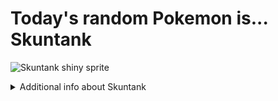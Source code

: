 # Today's random Pokemon is... Skuntank

![Skuntank shiny sprite](https://raw.githubusercontent.com/PokeAPI/sprites/master/sprites/pokemon/shiny/435.png)

<details>
<summary>Additional info about Skuntank</summary>

| srpite type | image |
|------|------|
| back_default | ![Skuntank back_default sprite](https://raw.githubusercontent.com/PokeAPI/sprites/master/sprites/pokemon/back/435.png) |
| back_shiny | ![Skuntank back_shiny sprite](https://raw.githubusercontent.com/PokeAPI/sprites/master/sprites/pokemon/back/shiny/435.png) |
| front_default | ![Skuntank front_default sprite](https://raw.githubusercontent.com/PokeAPI/sprites/master/sprites/pokemon/435.png) | </details>